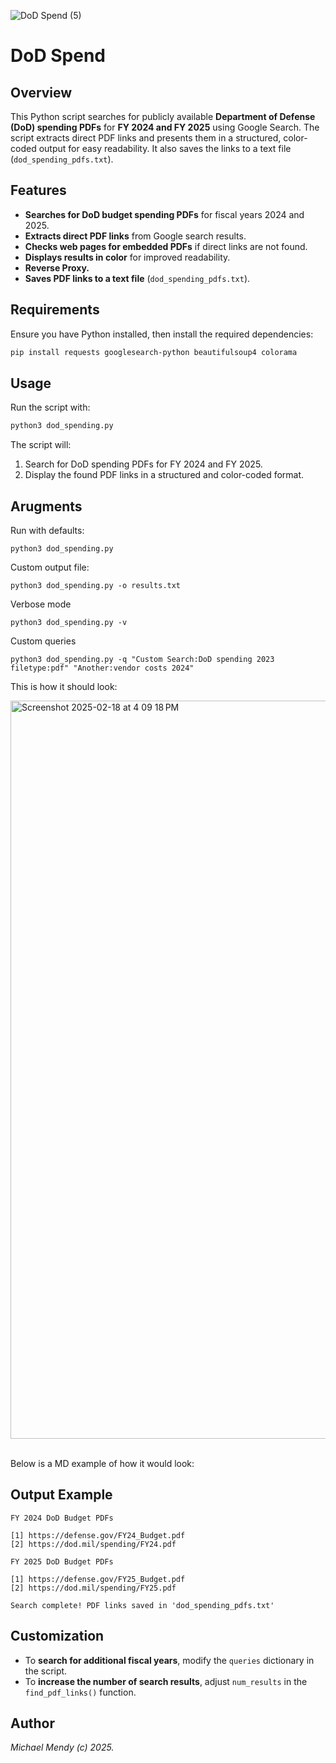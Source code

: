 ![DoD Spend (5)](https://github.com/user-attachments/assets/df476da1-dd17-456a-aa0f-573da25f7a80)

# DoD Spend

## Overview
This Python script searches for publicly available **Department of Defense (DoD) spending PDFs** for **FY 2024 and FY 2025** using Google Search. The script extracts direct PDF links and presents them in a structured, color-coded output for easy readability. It also saves the links to a text file (`dod_spending_pdfs.txt`).

## Features
- **Searches for DoD budget spending PDFs** for fiscal years 2024 and 2025.
- **Extracts direct PDF links** from Google search results.
- **Checks web pages for embedded PDFs** if direct links are not found.
- **Displays results in color** for improved readability.
- **Reverse Proxy.** 
- **Saves PDF links to a text file** (`dod_spending_pdfs.txt`).

## Requirements
Ensure you have Python installed, then install the required dependencies:

```sh
pip install requests googlesearch-python beautifulsoup4 colorama
```

## Usage
Run the script with:

```sh
python3 dod_spending.py
```

The script will:
1. Search for DoD spending PDFs for FY 2024 and FY 2025.
2. Display the found PDF links in a structured and color-coded format.

## Arugments

Run with defaults:
```python3
python3 dod_spending.py
```
Custom output file:

```
python3 dod_spending.py -o results.txt
```

Verbose mode
```python3
python3 dod_spending.py -v
```

Custom queries
```python3
python3 dod_spending.py -q "Custom Search:DoD spending 2023 filetype:pdf" "Another:vendor costs 2024"
```
This is how it should look:

<img width="1181" alt="Screenshot 2025-02-18 at 4 09 18 PM" src="https://github.com/user-attachments/assets/61229aa7-90c9-400a-ab56-fc1986409743" />

<br>Below is a MD example of how it would look:</br>

## Output Example
```
FY 2024 DoD Budget PDFs

[1] https://defense.gov/FY24_Budget.pdf
[2] https://dod.mil/spending/FY24.pdf

FY 2025 DoD Budget PDFs

[1] https://defense.gov/FY25_Budget.pdf
[2] https://dod.mil/spending/FY25.pdf

Search complete! PDF links saved in 'dod_spending_pdfs.txt'
```

## Customization
- To **search for additional fiscal years**, modify the `queries` dictionary in the script.
- To **increase the number of search results**, adjust `num_results` in the `find_pdf_links()` function.

## Author

_Michael Mendy (c) 2025._
